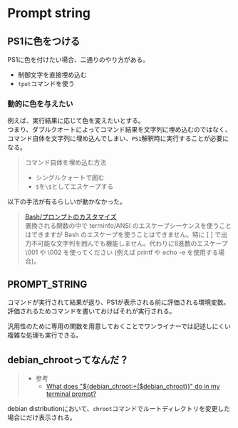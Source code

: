 # Prompt string

## PS1に色をつける

PS1に色を付けたい場合、二通りのやり方がある。

- 制御文字を直接埋め込む
- `tput`コマンドを使う

### 動的に色を与えたい

例えば、実行結果に応じて色を変えたいとする。  
つまり、ダブルクオートによってコマンド結果を文字列に埋め込むのではなく、コマンド自体を文字列に埋め込んでしまい、`PS1`解釈時に実行することが必要になる。

> コマンド自体を埋め込む方法
>
> - シングルクォートで囲む
> - `$`を`\$`としてエスケープする

以下の手法が有るらしいが動かなかった。

> [Bash/プロンプトのカスタマイズ](https://wiki.archlinux.org/title/Bash/Prompt_customization)  
> 置換される関数の中で terminfo/ANSI のエスケープシーケンスを使うことはできますが Bash のエスケープを使うことはできません。特に \[ \] で出力不可能な文字列を囲んでも機能しません。代わりに8進数のエスケープ \001 や \002 を使ってください (例えば printf や echo -e を使用する場合)。


## PROMPT_STRING

コマンドが実行されて結果が返り、PS1が表示される前に評価される環境変数。  
評価されるためコマンドを書いておけばそれが実行される。

汎用性のために専用の関数を用意しておくことでワンライナーでは記述しにくい複雑な処理も実行できる。

## debian_chrootってなんだ？

> - 参考
>   - [What does "${debian_chroot:+($debian_chroot)}" do in my terminal prompt?](https://askubuntu.com/questions/372849/what-does-debian-chrootdebian-chroot-do-in-my-terminal-prompt)

debian distributionにおいて、`chroot`コマンドでルートディレクトリを変更した場合にだけ表示される。

